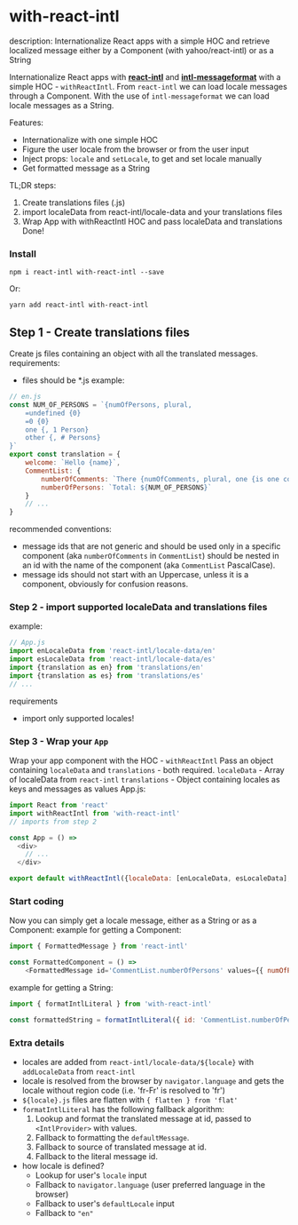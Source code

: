 # with-react-intl

description: 
Internationalize React apps with a simple HOC and retrieve localized message either by a Component (with yahoo/react-intl) or as a String 

Internationalize React apps with [**react-intl**](https://github.com/yahoo/react-intl) and [**intl-messageformat**](https://github.com/yahoo/intl-messageformat) with a simple HOC - `withReactIntl`.
From `react-intl` we can load locale messages through a Component.
With the use of `intl-messageformat` we can load locale messages as a String.

Features:
- Internationalize with one simple HOC
- Figure the user locale from the browser or from the user input
- Inject props: `locale` and `setLocale`, to get and set locale manually
- Get formatted message as a String

TL;DR steps:
1. Create translations files (.js)
2. import localeData from react-intl/locale-data and your translations files
3. Wrap App with withReactIntl HOC and pass localeData and translations
Done!

### Install
```
npm i react-intl with-react-intl --save
```
Or:
```
yarn add react-intl with-react-intl
```

## Step 1 - Create translations files
Create js files containing an object with all the translated messages.
requirements:
- files should be *.js
example:
```js
// en.js
const NUM_OF_PERSONS = `{numOfPersons, plural, 
    =undefined {0} 
    =0 {0}
    one {, 1 Person} 
    other {, # Persons} 
}`
export const translation = {
    welcome: `Hello {name}`,
    CommentList: {
        numberOfComments: `There {numOfComments, plural, one {is one comment} other {are {numOfComments} comments}}`,
        numberOfPersons: `Total: ${NUM_OF_PERSONS}`
    }
    // ...
}
```
recommended conventions:
- message ids that are not generic and should be used only in a specific component (aka `numberOfComments` in `CommentList`) should be nested in an id with the name of the component (aka `CommentList` PascalCase).
- message ids should not start with an Uppercase, unless it is a component, obviously for confusion reasons.

### Step 2 - import supported localeData and translations files
example:
```js
// App.js
import enLocaleData from 'react-intl/locale-data/en'
import esLocaleData from 'react-intl/locale-data/es'
import {translation as en} from 'translations/en'
import {translation as es} from 'translations/es'
// ...
```

requirements
- import only supported locales!

### Step 3 - Wrap your `App`
Wrap your app component with the HOC - `withReactIntl`
Pass an object containing `localeData` and `translations` - both required.
`localeData` - Array of localeData from `react-intl`
`translations` - Object containing locales as keys and messages as values
App.js:
```js
import React from 'react'
import withReactIntl from 'with-react-intl'
// imports from step 2

const App = () =>
  <div>
    // ...
  </div>

export default withReactIntl({localeData: [enLocaleData, esLocaleData], translations: { en, es }})(App)
```

### Start coding
Now you can simply get a locale message, either as a String or as a Component:
example for getting a Component: 
```js
import { FormattedMessage } from 'react-intl'

const FormattedComponent = () => 
    <FormattedMessage id='CommentList.numberOfPersons' values={{ numOfPersons: 8 }} />
```
example for getting a String: 

```js
import { formatIntlLiteral } from 'with-react-intl'

const formattedString = formatIntlLiteral({ id: 'CommentList.numberOfPersons', values: { numOfPersons: 8 } })
```

### Extra details
- locales are added from `react-intl/locale-data/${locale}` with `addLocaleData` from `react-intl`
- locale is resolved from the browser by `navigator.language` and gets the locale without region code (i.e. 'fr-Fr' is resolved to 'fr')
- `${locale}.js` files are flatten with `{ flatten } from 'flat'`
- `formatIntlLiteral` has the following fallback algorithm:
    1. Lookup and format the translated message at id, passed to `<IntlProvider>` with values.
    2. Fallback to formatting the `defaultMessage`.
    3. Fallback to source of translated message at id.
    4. Fallback to the literal message id.
- how locale is defined?
    - Lookup for user's `locale` input
    - Fallback to `navigator.language` (user preferred language in the browser)
    - Fallback to user's `defaultLocale` input
    - Fallback to `"en"`


